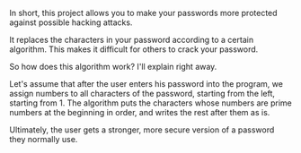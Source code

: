 In short, this project allows you to make your passwords more protected against possible hacking attacks. 

It replaces the characters in your password according to a certain algorithm. This makes it difficult for others to crack your password.

So how does this algorithm work? I'll explain right away.

Let's assume that after the user enters his password into the program, we assign numbers to all characters of the password, starting from the left, starting from 1. The algorithm puts the characters whose numbers are prime numbers at the beginning in order, and writes the rest after them as is.

Ultimately, the user gets a stronger, more secure version of a password they normally use.
